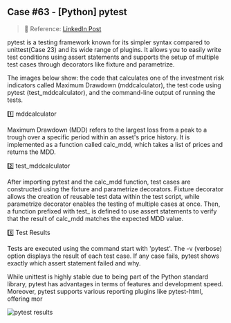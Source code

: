 ## Case #63 - [Python] pytest

> 🧩 Reference: [LinkedIn Post](https://www.linkedin.com/posts/backnumber19lim_python-datascience-test-activity-7330465108311064576-tyaR?utm_source=share&utm_medium=member_desktop&rcm=ACoAAC4i7ZsBMeUAH3UpBvhusYv1qkmTlPJ4E6E)  

pytest is a testing framework known for its simpler syntax compared to unittest(Case 23) and its wide range of plugins. It allows you to easily write test conditions using assert statements and supports the setup of multiple test cases through decorators like fixture and parametrize.

The images below show: the code that calculates one of the investment risk indicators called Maximum Drawdown (mddcalculator), the test code using pytest (test_mddcalculator), and the command-line output of running the tests.

1️⃣ mddcalculator

Maximum Drawdown (MDD) refers to the largest loss from a peak to a trough over a specific period within an asset's price history. It is implemented as a function called calc_mdd, which takes a list of prices and returns the MDD.

2️⃣ test_mddcalculator

After importing pytest and the calc_mdd function, test cases are constructed using the fixture and parametrize decorators. Fixture decorator allows the creation of reusable test data within the test script, while parametrize decorator enables the testing of multiple cases at once. Then, a function prefixed with test_ is defined to use assert statements to verify that the result of calc_mdd matches the expected MDD value.

3️⃣ Test Results

Tests are executed using the command start with 'pytest'. The -v (verbose) option displays the result of each test case. If any case fails, pytest shows exactly which assert statement failed and why.

While unittest is highly stable due to being part of the Python standard library, pytest has advantages in terms of features and development speed. Moreover, pytest supports various reporting plugins like pytest-html, offering mor

![pytest results](https://media.licdn.com/dms/image/v2/D4D22AQFecRjbr7quPw/feedshare-shrink_800/B4DZbsLKKlGwAo-/0/1747719073657?e=1762387200&v=beta&t=D1rANm8qdxIUCuAfhpwGJxQrgj4BiYN29ucTCw4ah1w)